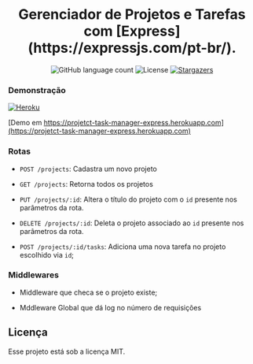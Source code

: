 <h1 align="center">
  Gerenciador de Projetos e Tarefas com [Express](https://expressjs.com/pt-br/).
</h1>

<p align="center">
  <img alt="GitHub language count" src="https://img.shields.io/github/languages/count/jeancabral/task-manager-express?color=%2304D361">

  <img alt="License" src="https://img.shields.io/badge/license-MIT-%2304D361">

  <a href="https://github.com/jeancabral/task-manager-express/stargazers">
    <img alt="Stargazers" src="https://img.shields.io/github/stars/jeancabral/task-manager-express?style=social">
  </a>
  
</p>

### Demonstração

[![Heroku](https://heroku-badge.herokuapp.com/?app=heroku-badge&style=flat)](https://heroku-badge.herokuapp.com/projects.html)

[Demo em https://projetct-task-manager-express.herokuapp.com](https://projetct-task-manager-express.herokuapp.com)

### Rotas

- `POST /projects`: Cadastra um novo projeto

- `GET /projects`: Retorna todos os projetos

- `PUT /projects/:id`: Altera o título do projeto com o `id` presente nos parâmetros da rota.

- `DELETE /projects/:id`: Deleta o projeto associado ao `id` presente nos parâmetros da rota.

- `POST /projects/:id/tasks`: Adiciona uma nova tarefa no projeto escolhido via `id`; 

### Middlewares

- Middleware que checa se o projeto existe;

- Mddleware Global que dá log no número de requisições

## Licença

Esse projeto está sob a licença MIT.